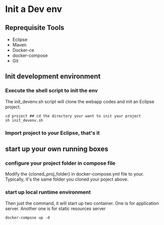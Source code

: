 # Init a Dev env

## Reprequisite Tools

* Eclipse
* Maven
* Docker-ce
* docker-compose
* Git

## Init development environment

### Execute the shell script to init the env

The init_devenv.sh script will clone the webapp codes and init an Eclipse project.

```shell
cd project ## cd the directory your want to init your project
sh init_devenv.sh
```

### Import project to your Eclipse, that's it

## start up your own running boxes

### configure your project folder in compose file

Modify the {cloned_proj_folder} in docker-compose.yml file to your. Typically, it's the same folder you cloned your poject above.

### start up local runtime environment

Then just the command, it will start up two container. One is for application server. Another one is for static resources server

```shell
docker-compose up -d
```
